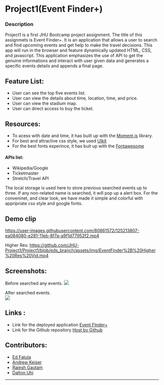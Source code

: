 # Project1(Event Finder+)

### Description
Project1 is a first JHU Bootcamp project assignment. The title of this assignmets is Event Finder+.
It is an application that allows a user to search and find upcoming events and get help to make the travel decisions. This app will run in the browser and feature dynamically updated HTML, CSS, and javascript. This application emphasizes the use of API to get the genuine informations and interact with user given data and generates a specific events details and appends a final page.

## Feature List:

* User can see the top five events list.
* User can view the details about time, location, time, and price.
* User can view the stadium map.
* User can direct access to buy the ticket.

## Resources:

- To acess with date and time, it has built up with the [Moment.js](https://momentjs.com/) library.
- For best and attractive css style, we used [UIkit](https://getuikit.com/docs/introduction) 
- For the best fonts experince, it has buit up with the [Fontawesome](https://fontawesome.com)

#### APIs list:
* Wikipedia/Google
* Ticketmaster
* Stretch/Travel API

The local storage is used here to store previous searched events up to three. If any non-related name is searched, it will pop up a alert box. For the conveninet, and clear look, we have made it simple and colorful with appripriate css style and google fonts. 

## Demo clip
https://user-images.githubusercontent.com/80861572/125213807-ea084080-e281-11eb-8f7a-a9f1d77952f2.mp4

Higher Res: https://github.com/JHU-Project1/Project1/blob/eds_branch/assets/img/EventFinder%2B%20Higher%20Res%20Vid.mp4

## Screenshots:
Before searched any events.
   ![](./assets/images/before-search-city.png) 

After searched events.  
![](./assets/images/after-search-city.png)

## Links :

* Link for the deployed application [Event FInder+](https://jhu-project1.github.io/Project)
* Link for the Github repository [Host by Github](https://github.com/JHU-Project1/Project1)



## Contributors:
* [Ed Fatula](https://github.com/shooters00)
* [Andrew Keiser](https://github.com/webdev410)
* [Rajesh Gautam](https://github.com/Rajesh295-dev)
* [Dalton Uhi](https://github.com/duhl91)

- - -
 
